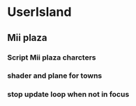 # UserIsland

## Mii plaza
### Script Mii plaza charcters
### shader and plane for towns
### stop update loop when not in focus